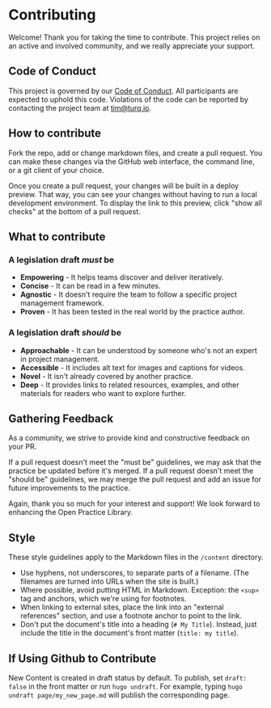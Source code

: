 # Contributing

Welcome! Thank you for taking the time to contribute. This project relies on an active and involved community, and we really appreciate your support.

## Code of Conduct

This project is governed by our [Code of Conduct](CODE_OF_CONDUCT.md). All participants are expected to uphold this code. Violations of the code can be reported by contacting the project team at
[tim@turq.io](mailto:tim@turq.io).

## How to contribute

Fork the repo, add or change markdown files, and create a pull request. You can make these changes via the GitHub web interface, the command line, or a git client of your choice.

Once you create a pull request, your changes will be built in a deploy preview. That way, you can see your changes without having to run a local development environment. To display the link to this preview, click "show all checks" at the bottom of a pull request.

## What to contribute

### A legislation draft _must_ be

- **Empowering** - It helps teams discover and deliver iteratively.
- **Concise** - It can be read in a few minutes.
- **Agnostic** - It doesn't require the team to follow a specific project management framework.
- **Proven** - It has been tested in the real world by the practice author.

### A legislation draft _should_ be

- **Approachable** - It can be understood by someone who's not an expert in project management.
- **Accessible** - It includes alt text for images and captions for videos.
- **Novel** - It isn't already covered by another practice.
- **Deep** - It provides links to related resources, examples, and other materials for readers who want to explore further.

## Gathering Feedback

As a community, we strive to provide kind and constructive feedback on your PR.

If a pull request doesn't meet the "must be" guidelines, we may ask that the practice be updated before it's merged. If a pull request doesn't meet the "should be" guidelines, we may merge the pull request and add an issue for future improvements to the practice.

Again, thank you so much for your interest and support! We look forward to enhancing the Open Practice Library.

## Style

These style guidelines apply to the Markdown files in the `/content` directory.

- Use hyphens, not underscores, to separate parts of a filename. (The filenames are turned into URLs when the site is built.)
- Where possible, avoid putting HTML in Markdown. Exception: the `<sup>` tag and anchors, which we're using for footnotes.
- When linking to external sites, place the link into an "external references" section, and use a footnote anchor to point to the link.
- Don't put the document's title into a heading (`# My Title`). Instead, just include the title in the document's front matter (`title: my title`).

## If Using Github to Contribute

New Content is created in draft status by default. To publish, set `draft: false` in the front matter or run `hugo undraft`. For example, typing `hugo undraft page/my_new_page.md` will publish the corresponding page.
